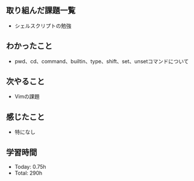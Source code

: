 ## 取り組んだ課題一覧
- シェルスクリプトの勉強
## わかったこと
- pwd、cd、command、builtin、type、shift、set、unsetコマンドについて
## 次やること
- Vimの課題
## 感じたこと
- 特になし
## 学習時間
- Today: 0.75h
- Total: 290h
